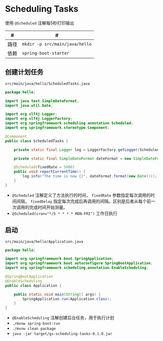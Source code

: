 # Scheduling Tasks
使用 `@Scheduled` 注解每5秒打印输出

 #|#
--|--
路径|`mkdir -p src/main/java/hello`
依赖|`spring-boot-starter`

## 创建计划任务

`src/main/java/hello/ScheduledTasks.java`
```java
package hello;

import java.text.SimpleDateFormat;
import java.util.Date;

import org.slf4j.Logger;
import org.slf4j.LoggerFactory;
import org.springframework.scheduling.annotation.Scheduled;
import org.springframework.stereotype.Component;

@Component
public class ScheduledTasks {

    private static final Logger log = LoggerFactory.getLogger(ScheduledTasks.class);

    private static final SimpleDateFormat dateFormat = new SimpleDateFormat("HH:mm:ss");

    @Scheduled(fixedRate = 5000)
    public void reportCurrentTime() {
        log.info("The time is now {}", dateFormat.format(new Date()));
    }
}
```
- `@Scheduled` 注解定义了方法执行的时间， `fixedRate` 参数指定每次调用的时间间隔， `fixedDelay` 指定每次完成后再调用的间隔。区别是后者从每个前一次调用的完成时间开始测量。
- `@Scheduled(cron="*/5 * * * * MON-FRI")` 工作日执行

## 启动

`src/main/java/hello/Application.java`

```java
package hello;

import org.springframework.boot.SpringApplication;
import org.springframework.boot.autoconfigure.SpringBootApplication;
import org.springframework.scheduling.annotation.EnableScheduling;

@SpringBootApplication
@EnableScheduling
public class Application {

    public static void main(String[] args) {
        SpringApplication.run(Application.class);
    }
}
```
- `@EnableScheduling` 注解创建后台任务，用于执行计划
- `./mvnw spring-boot:run`
- `./mvnw clean package`
- `java -jar target/gs-scheduling-tasks-0.1.0.jar`